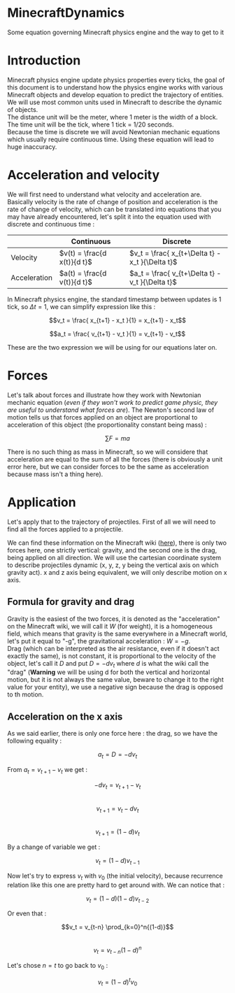 # MinecraftDynamics
Some equation governing Minecraft physics engine and the way to get to it

# Introduction
Minecraft physics engine update physics properties every ticks, the goal of this document is to understand how the physics engine works with various Minecraft objects and develop equation to predict the trajectory of entities. We will use most common units used in Minecraft to describe the dynamic of objects.  
The distance unit will be the meter, where 1 meter is the width of a block.  
The time unit will be the tick, where 1 tick = 1/20 seconds.  
Because the time is discrete we will avoid Newtonian mechanic equations which usually require continuous time. Using these equation will lead to huge inaccuracy.

# Acceleration and velocity
We will first need to understand what velocity and acceleration are. Basically velocity is the rate of change of position and acceleration is the rate of change of velocity, which can be translated into equations that you may have already encountered, let's split it into the equation used with discrete and continuous time :

|            |Continuous                 |Discrete                                       |
|------------|---------------------------|-----------------------------------------------|
|Velocity    |$v(t) = \frac{d x(t)}{d t}$|$v_t = \frac{ x_{t+\Delta t} - x_t }{\Delta t}$|
|Acceleration|$a(t) = \frac{d v(t)}{d t}$|$a_t = \frac{ v_{t+\Delta t} - v_t }{\Delta t}$|

In Minecraft physics engine, the standard timestamp between updates is 1 tick, so $\Delta t = 1$, we can simplify expression like this :

$$v_t = \frac{ x_{t+1} - x_t }{1} = x_{t+1} - x_t$$  

$$a_t = \frac{ v_{t+1} - v_t }{1} = v_{t+1} - v_t$$  

These are the two expression we will be using for our equations later on.

# Forces
Let's talk about forces and illustrate how they work with Newtonian mechanic equation (*even if they won't work to predict game physic, they are useful to understand what forces are*). The Newton's second law of motion tells us that forces applied on an object are proportional to acceleration of this object (the proportionality constant being mass) :  

```math
\sum{F} = m a
```

There is no such thing as mass in Minecraft, so we will considere that acceleration are equal to the sum of all the forces (there is obviously a unit error here, but we can consider forces to be the same as acceleration because mass isn't a thing here).

# Application
Let's apply that to the trajectory of projectiles. First of all we will need to find all the forces applied to a projectile.

We can find these information on the Minecraft wiki ([here](https://minecraft.wiki/w/Entity#Motion_of_entities)), there is only two forces here, one strictly vertical: gravity, and the second one is the drag, being applied on all direction.
We will use the cartesian coordinate system to describe projectiles dynamic (x, y, z, y being the vertical axis on which gravity act). x and z axis being equivalent, we will only describe motion on x axis.

## Formula for gravity and drag

Gravity is the easiest of the two forces, it is denoted as the "acceleration" on the Minecraft wiki, we will call it $W$ (for weight), it is a homogeneous field, which means that gravity is the same everywhere in a Minecraft world, let's put it equal to "-g", the gravitational acceleration : $W = -g$.  
Drag (which can be interpreted as the air resistance, even if it doesn't act exactly the same), is not constant, it is proportional to the velocity of the object, let's call it $D$ and put $D = - d v_t$ where $d$ is what the wiki call the "drag" (**Warning** we will be using d for both the vertical and horizontal motion, but it is not always the same value, beware to change it to the right value for your entity), we use a negative sign because the drag is opposed to th motion.  

## Acceleration on the x axis

As we said earlier, there is only one force here : the drag, so we have the following equality :  

$$a_t = D = - d v_t$$  

From $a_t = v_{t+1} - v_t$ we get :  

$$- d v_t = v_{t+1} - v_t$$  
$$v_{t+1} = v_t - d v_t$$  
$$v_{t+1} = (1-d) v_t$$  

By a change of variable we get :  

$$v_t = (1-d) v_{t-1}$$  

Now let's try to express $v_t$ with $v_0$ (the initial velocity), because recurrence relation like this one are pretty hard to get around with. We can notice that :  

$$v_t = (1-d) (1-d) v_{t-2}$$  

Or even that :  

$$v_t = v_{t-n} \prod_{k=0}^n{(1-d)}$$  
$$v_t = v_{t-n} (1-d)^n$$  

Let's chose $n=t$ to go back to $v_0$ :  

$$v_t = (1-d)^t v_0$$  
